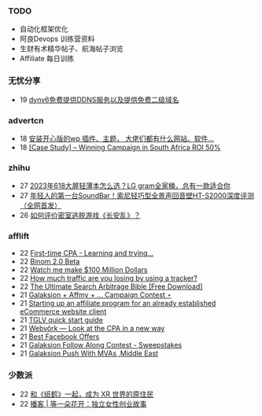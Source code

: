 ### TODO
-  自动化框架优化
-  阿良Devops 训练营资料
-  生财有术精华帖子、航海帖子浏览
-  Affiliate 每日训练

### 无忧分享
<!-- ruyo:START -->
-  19 [dynv6免费提供DDNS服务以及提供免费二级域名](https://51.ruyo.net/18430.html)<!-- ruyo:END -->

### advertcn
<!-- advertcn:START -->
-  18 [安装开心版的wp 插件、主题， 大佬们都有什么网站、软件...](https://www.advertcn.com/forum.php?mod=viewthread&tid=111253)
-  18 [[Case Study] – Winning Campaign in South Africa ROI 50%](https://www.advertcn.com/forum.php?mod=viewthread&tid=111251)<!-- advertcn:END -->

### zhihu
<!-- zhihu:START -->
-  27 [2023年618大屏轻薄本怎么选？LG gram全家桶，总有一款适合你](http://zhuanlan.zhihu.com/p/632641888?utm_campaign=rss&utm_medium=rss&utm_source=rss&utm_content=title)
-  27 [年轻人的第一台SoundBar！索尼轻巧型全景声回音壁HT-S2000深度评测（全网首发）](http://zhuanlan.zhihu.com/p/630990296?utm_campaign=rss&utm_medium=rss&utm_source=rss&utm_content=title)
-  26 [如何评价密室逃脱游戏《长安乱》？](http://www.zhihu.com/question/563950552/answer/3045961312?utm_campaign=rss&utm_medium=rss&utm_source=rss&utm_content=title)<!-- zhihu:END -->

### afflift
<!-- afflift:START -->
-  22 [First-time CPA - Learning and trying...](https://afflift.com/f/threads/first-time-cpa-learning-and-trying.11331/)
-  22 [Binom 2.0 Beta](https://afflift.com/f/threads/binom-2-0-beta.11332/)
-  22 [Watch me make $100 Million Dollars](https://afflift.com/f/threads/watch-me-make-100-million-dollars.10915/)
-  22 [How much traffic are you losing by using a tracker?](https://afflift.com/f/threads/how-much-traffic-are-you-losing-by-using-a-tracker.11131/)
-  22 [The Ultimate Search Arbitrage Bible [Free Download]](https://afflift.com/f/threads/the-ultimate-search-arbitrage-bible-free-download.10830/)
-  21 [Galaksion + Affmy + ...  Campaign Contest ⋆](https://afflift.com/f/threads/galaksion-affmy-campaign-contest-%E2%8B%86.11225/)
-  21 [Starting up an affiliate program for an already established eCommerce website client](https://afflift.com/f/threads/starting-up-an-affiliate-program-for-an-already-established-ecommerce-website-client.11306/)
-  21 [TGLV quick start guide](https://afflift.com/f/threads/tglv-quick-start-guide.11312/)
-  21 [Webvõrk — Look at the CPA in a new way](https://afflift.com/f/threads/webv%C3%B5rk-%E2%80%94-look-at-the-cpa-in-a-new-way.2820/)
-  21 [Best Facebook Offers](https://afflift.com/f/threads/best-facebook-offers.11304/)
-  21 [Galaksion Follow Along Contest - Sweepstakes](https://afflift.com/f/threads/galaksion-follow-along-contest-sweepstakes.11314/)
-  21 [Galaksion Push With MVAs ,Middle East](https://afflift.com/f/threads/galaksion-push-with-mvas-middle-east.11299/)<!-- afflift:END -->

### 少数派
<!-- sspai:START -->
-  22 [和《纸鹤》一起，成为 XR 世界的原住民](https://sspai.com/post/81244)
-  22 [播客 | 等一朵花开：独立女性创业故事](https://sspai.com/post/81318)<!-- sspai:END -->
